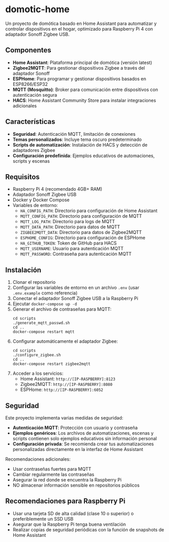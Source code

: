 # domotic-home

Un proyecto de domótica basado en Home Assistant para automatizar y controlar dispositivos en el hogar, optimizado para Raspberry Pi 4 con adaptador Sonoff Zigbee USB.

## Componentes

- **Home Assistant**: Plataforma principal de domótica (versión latest)
- **Zigbee2MQTT**: Para gestionar dispositivos Zigbee a través del adaptador Sonoff
- **ESPHome**: Para programar y gestionar dispositivos basados en ESP8266/ESP32
- **MQTT (Mosquitto)**: Broker para comunicación entre dispositivos con autenticación segura
- **HACS**: Home Assistant Community Store para instalar integraciones adicionales

## Características

- **Seguridad**: Autenticación MQTT, limitación de conexiones
- **Temas personalizados**: Incluye tema oscuro predeterminado
- **Scripts de automatización**: Instalación de HACS y detección de adaptadores Zigbee
- **Configuración predefinida**: Ejemplos educativos de automaciones, scripts y escenas

## Requisitos

- Raspberry Pi 4 (recomendado 4GB+ RAM)
- Adaptador Sonoff Zigbee USB
- Docker y Docker Compose
- Variables de entorno:
  - `HA_CONFIG_PATH`: Directorio para configuración de Home Assistant
  - `MQTT_CONFIG_PATH`: Directorio para configuración de MQTT
  - `MQTT_LOG_PATH`: Directorio para logs de MQTT
  - `MQTT_DATA_PATH`: Directorio para datos de MQTT
  - `ZIGBEE2MQTT_DATA`: Directorio para datos de Zigbee2MQTT
  - `ESPHOME_CONFIG`: Directorio para configuración de ESPHome
  - `HA_GITHUB_TOKEN`: Token de GitHub para HACS
  - `MQTT_USERNAME`: Usuario para autenticación MQTT
  - `MQTT_PASSWORD`: Contraseña para autenticación MQTT

## Instalación

1. Clonar el repositorio
2. Configurar las variables de entorno en un archivo `.env` (usar `.env.example` como referencia)
3. Conectar el adaptador Sonoff Zigbee USB a la Raspberry Pi
4. Ejecutar `docker-compose up -d`
5. Generar el archivo de contraseñas para MQTT:
   ```
   cd scripts
   ./generate_mqtt_passwd.sh
   cd ..
   docker-compose restart mqtt
   ```
6. Configurar automáticamente el adaptador Zigbee:
   ```
   cd scripts
   ./configure_zigbee.sh
   cd ..
   docker-compose restart zigbee2mqtt
   ```
7. Acceder a los servicios:
   - Home Assistant: `http://[IP-RASPBERRY]:8123`
   - Zigbee2MQTT: `http://[IP-RASPBERRY]:8080`
   - ESPHome: `http://[IP-RASPBERRY]:6052`

## Seguridad

Este proyecto implementa varias medidas de seguridad:

- **Autenticación MQTT**: Protección con usuario y contraseña
- **Ejemplos genéricos**: Los archivos de automatizaciones, escenas y scripts contienen solo ejemplos educativos sin información personal
- **Configuración privada**: Se recomienda crear tus automatizaciones personalizadas directamente en la interfaz de Home Assistant

Recomendaciones adicionales:
- Usar contraseñas fuertes para MQTT
- Cambiar regularmente las contraseñas
- Asegurar la red donde se encuentra la Raspberry Pi
- NO almacenar información sensible en repositorios públicos

## Recomendaciones para Raspberry Pi

- Usar una tarjeta SD de alta calidad (clase 10 o superior) o preferiblemente un SSD USB
- Asegurar que la Raspberry Pi tenga buena ventilación
- Realizar copias de seguridad periódicas con la función de snapshots de Home Assistant